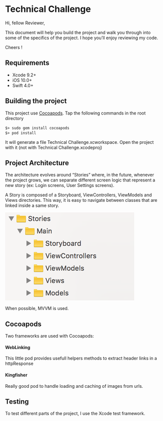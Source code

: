 # Technical Challenge

Hi, fellow Reviewer,

This document will help you build the project and walk you through into some of the specifics of the project. I hope you’ll enjoy reviewing my code.

Cheers !

## Requirements

- Xcode 9.2+ 
- iOS 10.0+ 
- Swift 4.0+

## Building the project

This project use [Cocoapods](https://cocoapods.org). Tap the following commands in the root directory 

```
$> sudo gem install cocoapods
$> pod install
```

It will generate a file Technical Challenge.xcworkspace. Open the project with it (not with Technical Challenge.xcodeproj)

## Project Architecture

The architecture evolves around “Stories” where, in the future, whenever the project grows, we can separate different screen logic that represent a new story (ex: Login screens, User Settings screens).

A Story is composed of a Storyboard, ViewControllers, ViewModels and Views directories. This way, it is easy to navigate between classes that are linked inside a same story.

![GitHub Logo](documentation/doc_stories.png)

When possible, MVVM is used.

## Cocoapods

Two frameworks are used with Cocoapods:

#### WebLinking

This little pod provides usefull helpers methods to extract header links in a httpResponse 

#### Kingfisher

Really good pod to handle loading and caching of images from urls.

## Testing

To test different parts of the project, I use the Xcode test framework.


